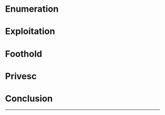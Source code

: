 # Enumeration 



















# Exploitation 

















# Foothold 















# Privesc 
# Conclusion




----------------------------------------------------------------------------------
